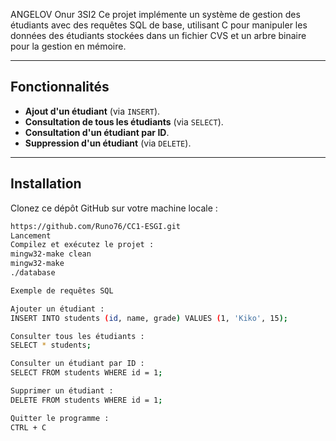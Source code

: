 ANGELOV Onur 3SI2
Ce projet implémente un système de gestion des étudiants avec des requêtes SQL de base, utilisant C pour manipuler les données des étudiants stockées dans un fichier CVS et un arbre binaire pour la gestion en mémoire.

---

## Fonctionnalités

- **Ajout d'un étudiant** (via `INSERT`).
- **Consultation de tous les étudiants** (via `SELECT`).
- **Consultation d'un étudiant par ID**.
- **Suppression d'un étudiant** (via `DELETE`).


---

## Installation

Clonez ce dépôt GitHub sur votre machine locale :

```bash
https://github.com/Runo76/CC1-ESGI.git
Lancement
Compilez et exécutez le projet :
mingw32-make clean
mingw32-make
./database

Exemple de requêtes SQL

Ajouter un étudiant :
INSERT INTO students (id, name, grade) VALUES (1, 'Kiko', 15);

Consulter tous les étudiants :
SELECT * students;

Consulter un étudiant par ID :
SELECT FROM students WHERE id = 1;

Supprimer un étudiant :
DELETE FROM students WHERE id = 1;

Quitter le programme :
CTRL + C
